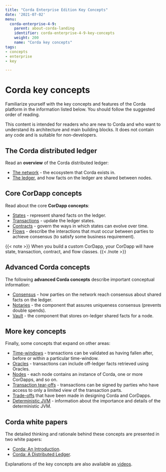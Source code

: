 ```yaml
---
title: "Corda Enterprise Edition Key Concepts"
date: '2021-07-02'
menu:
  corda-enterprise-4-9:
    parent: about-corda-landing
    identifier: corda-enterprise-4-9-key-concepts
    weight: 200
    name: "Corda key concepts"
tags:
- concepts
- enterprise
- key

---
```


# Corda key concepts

Familiarize yourself with the key concepts and features of the Corda platform in the information listed below. You should follow the suggested order of reading.

This content is intended for readers who are new to Corda and who want to understand its architecture and main building blocks. It does not contain any code and is suitable for non-developers.

## The Corda distributed ledger

Read an **overview** of the Corda distributed ledger:

* [The network](../key-concepts-ecosystem.md) - the ecosystem that Corda exists in.
* [The ledger](../key-concepts-ledger.md), and how facts on the ledger are shared between nodes.

## Core CorDapp concepts

Read about the core **CorDapp concepts**:

* [States](../key-concepts-states.md) - represent shared facts on the ledger.
* [Transactions](../key-concepts-transactions.md) - update the ledger states.
* [Contracts](../key-concepts-contracts.md) - govern the ways in which states can evolve over time.
* [Flows](../key-concepts-flows.md) - describe the interactions that must occur between parties to achieve consensus (to satisfy some business requirement).

{{< note >}}
When you build a custom CorDapp, your CorDapp will have state, transaction, contract, and flow classes.
{{< /note >}}

## Advanced Corda concepts

The following **advanced Corda concepts** describe important conceptual information:

* [Consensus](../key-concepts-consensus.md) - how parties on the network reach consensus about shared facts on the ledger.
* [Notaries](../key-concepts-notaries.md) - the component that assures uniqueness consensus (prevents double spends).
* [Vault](../key-concepts-vault.md) - the component that stores on-ledger shared facts for a node.

## More key concepts

Finally, some concepts that expand on other areas:

* [Time-windows](../key-concepts-time-windows.md) - transactions can be validated as having fallen after, before or within a particular time-window.
* [Oracles](../key-concepts-oracles.md) - transactions can include off-ledger facts retrieved using Oracles.
* [Nodes](../key-concepts-node.md) - each node contains an instance of Corda, one or more CorDapps, and so on.
* [Transaction tear-offs](../key-concepts-tearoffs.md) - transactions can be signed by parties who have access to only a limited view of the transaction parts.
* [Trade-offs](../key-concepts-tradeoffs.md) that have been made in designing Corda and CorDapps.
* [Deterministic JVM](../key-concepts-djvm.md) - information about the importance and details of the deterministic JVM.

## Corda white papers

The detailed thinking and rationale behind these concepts are presented in two white papers:

* [Corda: An Introduction](https://www.r3.com/white-papers/the-corda-platform-an-introduction-whitepaper/).
* [Corda: A Distributed Ledger](https://www.r3.com/white-papers/corda-technical-whitepaper/).

Explanations of the key concepts are also available as [videos](https://vimeo.com/album/4555732/).